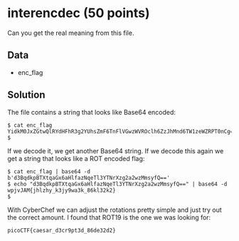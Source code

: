 # interencdec (50 points)
Can you get the real meaning from this file.

## Data
* enc\_flag

## Solution
The file contains a string that looks like Base64 encoded:
```
$ cat enc_flag
YidkM0JxZGtwQlRYdHFhR3g2YUhsZmF6TnFlVGwzWVROclh6ZzJhMnd6TW1zeWZRPT0nCg==
$
```

If we decode it, we get another Base64 string. If we decode this again we get a string that looks like a ROT encoded flag:
```
$ cat enc_flag | base64 -d
b'd3BqdkpBTXtqaGx6aHlfazNqeTl3YTNrXzg2a2wzMmsyfQ=='
$ echo "d3BqdkpBTXtqaGx6aHlfazNqeTl3YTNrXzg2a2wzMmsyfQ==" | base64 -d
wpjvJAM{jhlzhy_k3jy9wa3k_86kl32k2}
$
```

With CyberChef we can adjust the rotations pretty simple and just try out the correct amount. I found that ROT19 is the one we was looking for:
```
picoCTF{caesar_d3cr9pt3d_86de32d2}
```
